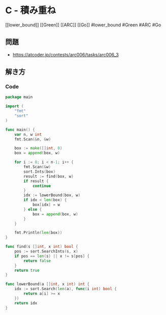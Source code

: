 # C - 積み重ね
[[lower_bound]] [[Green]] [[ARC]] [[Go]]
#lower_bound #Green #ARC #Go 

## 問題
- https://atcoder.jp/contests/arc006/tasks/arc006_3

## 解き方
### Code
```go
package main

import (
	"fmt"
	"sort"
)

func main() {
	var n, w int
	fmt.Scan(&n, &w)

	box := make([]int, 0)
	box = append(box, w)

	for i := 0; i < n-1; i++ {
		fmt.Scan(&w)
		sort.Ints(box)
		result := find(box, w)
		if result {
			continue
		}
		idx := lowerBound(box, w)
		if idx < len(box) {
			box[idx] = w
		} else {
			box = append(box, w)
		}
	}

	fmt.Println(len(box))
}

func find(s []int, x int) bool {
	pos := sort.SearchInts(s, x)
	if pos == len(s) || x != s[pos] {
		return false
	}
	return true
}

func lowerBound(a []int, x int) int {
	idx := sort.Search(len(a), func(i int) bool {
		return a[i] >= x
	})
	return idx
}
```